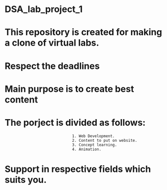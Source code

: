 # DSA_lab_project_1
# This repository is created for making a clone of virtual labs.
# Respect the deadlines
# Main purpose is to create best content
# The porject is divided as follows:
                                  1. Web Development.
                                  2. Content to put on website.
                                  3. Concept learning.
                                  4. Animation.
# Support in respective fields which suits you.
